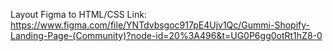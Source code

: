 Layout Figma to HTML/CSS
Link: https://www.figma.com/file/YNTdvbsgoc917pE4Ujv1Qc/Gummi-Shopify-Landing-Page-(Community)?node-id=20%3A496&t=UG0P6gg0otRt1hZ8-0